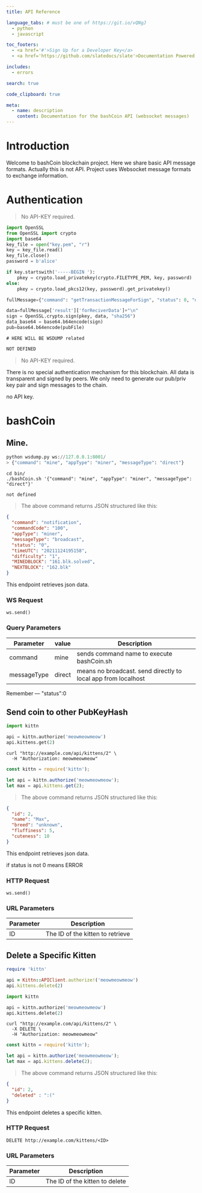 ```yaml
---
title: API Reference

language_tabs: # must be one of https://git.io/vQNgJ
  - python
  - javascript

toc_footers:
  - <a href='#'>Sign Up for a Developer Key</a>
  - <a href='https://github.com/slatedocs/slate'>Documentation Powered by Slate</a>

includes:
  - errors

search: true

code_clipboard: true

meta:
  - name: description
    content: Documentation for the bashCoin API (websocket messages)
---
```


# Introduction

Welcome to bashCoin blockchain project. Here we share basic API message formats. Actually this is not API. Project uses Websocket message formats to exchange information. 



# Authentication

> No API-KEY required.


```python
import OpenSSL
from OpenSSL import crypto
import base64
key_file = open("key.pem", "r")
key = key_file.read()
key_file.close()
password = b'alice'

if key.startswith('-----BEGIN '):
    pkey = crypto.load_privatekey(crypto.FILETYPE_PEM, key, password)
else:
    pkey = crypto.load_pkcs12(key, password).get_privatekey()

fullMessage={"command": "getTransactionMessageForSign", "status": 0, "destinationSocket": "2", "result": {"forReciverData": "<pubKeyHashSender>:<pubKeyHashReciever>:5:3:202111121313", "forSenderData": "<pubKeyHashSender>:<pubKeyHashSender>:38:0:202111121313"}}

data=fullMessage['result']['forReciverData']+"\n"
sign = OpenSSL.crypto.sign(pkey, data, "sha256")
data_base64 = base64.b64encode(sign)
pub=base64.b64encode(pubFile)

```

```shell
# HERE WILL BE WSDUMP related
```

```javascript
NOT DEFINED
```

> No API-KEY required.

There is no special authentication mechanism for this blockchain. All data is transparent and signed by peers. We only need to generate our pub/priv key pair and sign messages to the chain. 

<aside class="notice">
no API key.
</aside>

# bashCoin

## Mine. 


```python
python wsdump.py ws://127.0.0.1:8001/
> {"command": "mine", "appType": "miner", "messageType": "direct"}
```

```shell
cd bin/
./bashCoin.sh '{"command": "mine", "appType": "miner", "messageType": "direct"}'
```

```javascript
not defined
```

> The above command returns JSON structured like this:

```json
{
  "command": "notification",
  "commandCode": "100",
  "appType": "miner",
  "messageType": "broadcast",
  "status": "0",
  "timeUTC": "20211124195158",
  "difficulty": "1",
  "MINEDBLOCK": "161.blk.solved",
  "NEXTBLOCK": "162.blk"
}
```

This endpoint retrieves json data.

### WS Request

`ws.send()`

### Query Parameters

Parameter | value | Description
--------- | ------- | -----------
command | mine | sends command name to execute bashCoin.sh
messageType | direct | means no broadcast. send directly to local app from localhost


<aside class="success">
Remember — "status":0
</aside>

## Send coin to other PubKeyHash

```python
import kittn

api = kittn.authorize('meowmeowmeow')
api.kittens.get(2)
```

```shell
curl "http://example.com/api/kittens/2" \
  -H "Authorization: meowmeowmeow"
```

```javascript
const kittn = require('kittn');

let api = kittn.authorize('meowmeowmeow');
let max = api.kittens.get(2);
```

> The above command returns JSON structured like this:

```json
{
  "id": 2,
  "name": "Max",
  "breed": "unknown",
  "fluffiness": 5,
  "cuteness": 10
}
```

This endpoint retrieves json data.


<aside class="warning">if status is not 0 means ERROR</aside>

### HTTP Request

`ws.send()`

### URL Parameters

Parameter | Description
--------- | -----------
ID | The ID of the kitten to retrieve

## Delete a Specific Kitten

```ruby
require 'kittn'

api = Kittn::APIClient.authorize!('meowmeowmeow')
api.kittens.delete(2)
```

```python
import kittn

api = kittn.authorize('meowmeowmeow')
api.kittens.delete(2)
```

```shell
curl "http://example.com/api/kittens/2" \
  -X DELETE \
  -H "Authorization: meowmeowmeow"
```

```javascript
const kittn = require('kittn');

let api = kittn.authorize('meowmeowmeow');
let max = api.kittens.delete(2);
```

> The above command returns JSON structured like this:

```json
{
  "id": 2,
  "deleted" : ":("
}
```

This endpoint deletes a specific kitten.

### HTTP Request

`DELETE http://example.com/kittens/<ID>`

### URL Parameters

Parameter | Description
--------- | -----------
ID | The ID of the kitten to delete


